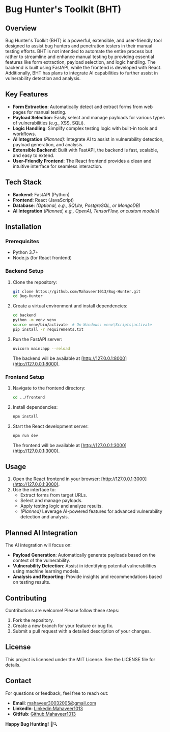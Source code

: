 # Bug Hunter's Toolkit (BHT)

## Overview
Bug Hunter's Toolkit (BHT) is a powerful, extensible, and user-friendly tool designed to assist bug hunters and penetration testers in their manual testing efforts. BHT is not intended to automate the entire process but rather to streamline and enhance manual testing by providing essential features like form extraction, payload selection, and logic handling. The backend is built using FastAPI, while the frontend is developed with React. Additionally, BHT has plans to integrate AI capabilities to further assist in vulnerability detection and analysis.

## Key Features
- **Form Extraction**: Automatically detect and extract forms from web pages for manual testing.
- **Payload Selection**: Easily select and manage payloads for various types of vulnerabilities (e.g., XSS, SQLi).
- **Logic Handling**: Simplify complex testing logic with built-in tools and workflows.
- **AI Integration** *(Planned)*: Integrate AI to assist in vulnerability detection, payload generation, and analysis.
- **Extensible Backend**: Built with FastAPI, the backend is fast, scalable, and easy to extend.
- **User-Friendly Frontend**: The React frontend provides a clean and intuitive interface for seamless interaction.

## Tech Stack
- **Backend**: FastAPI (Python)
- **Frontend**: React (JavaScript)
- **Database**: *(Optional, e.g., SQLite, PostgreSQL, or MongoDB)*
- **AI Integration** *(Planned, e.g., OpenAI, TensorFlow, or custom models)*

## Installation

### Prerequisites
- Python 3.7+
- Node.js (for React frontend)

### Backend Setup
1. Clone the repository:
   ```bash
   git clone https://github.com/Mahaveer1013/Bug-Hunter.git
   cd Bug-Hunter
   ```
2. Create a virtual environment and install dependencies:
   ```bash
   cd backend
   python -m venv venv
   source venv/bin/activate  # On Windows: venv\Scripts\activate
   pip install -r requirements.txt
   ```
3. Run the FastAPI server:
   ```bash
   uvicorn main:app --reload
   ```
   The backend will be available at [http://127.0.0.1:8000](http://127.0.0.1:8000).

### Frontend Setup
1. Navigate to the frontend directory:
   ```bash
   cd ../frontend
   ```
2. Install dependencies:
   ```bash
   npm install
   ```
3. Start the React development server:
   ```bash
   npm run dev
   ```
   The frontend will be available at [http://127.0.0.1:3000](http://127.0.0.1:3000).

## Usage
1. Open the React frontend in your browser: [http://127.0.0.1:3000](http://127.0.0.1:3000).
2. Use the interface to:
   - Extract forms from target URLs.
   - Select and manage payloads.
   - Apply testing logic and analyze results.
   - *(Planned)* Leverage AI-powered features for advanced vulnerability detection and analysis.

## Planned AI Integration
The AI integration will focus on:
- **Payload Generation**: Automatically generate payloads based on the context of the vulnerability.
- **Vulnerability Detection**: Assist in identifying potential vulnerabilities using machine learning models.
- **Analysis and Reporting**: Provide insights and recommendations based on testing results.

## Contributing
Contributions are welcome! Please follow these steps:
1. Fork the repository.
2. Create a new branch for your feature or bug fix.
3. Submit a pull request with a detailed description of your changes.

## License
This project is licensed under the MIT License. See the LICENSE file for details.

## Contact
For questions or feedback, feel free to reach out:
- **Email**: mahaveer30032005@gmail.com
- **LinkedIn**: [Linkedin:Mahaveer1013](https://linkedin.com/in/mahaveer1013)
- **GitHub**: [Github:Mahaveer1013](https://github.com/mahaveer1013)

**Happy Bug Hunting!** 🐛🔍
